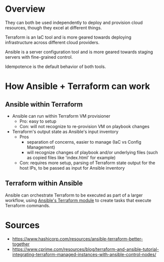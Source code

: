 # Overview
They can both be used independently to deploy and provision cloud resources, though they excel at different things.

Terraform is an IaC tool and is more geared towards deploying infrastructure across different cloud providers.

Ansible is a server configuration tool and is more geared towards staging servers with fine-grained control.

Idempotence is the default behavior of both tools.

# How Ansible + Terraform can work
## Ansible within Terraform
- Ansible can run within Terraform VM provisioner
    - Pro: easy to setup
    - Con: will not recognize to re-provision VM on playbook changes
- Terraform's output state as Ansible's input inventory
    - Pros
        - separation of concerns, easier to manage (IaC vs Config Management)
        - will recognize changes of playbook and/or underlying files (such as copied files like 'index.html' for example)
    - Con: requires more setup, parsing of Terraform state output for the host IPs, to be passed as input for Ansible inventory
## Terraform within Ansible
Ansible can orchestrate Terraform to be executed as part of a larger workflow, using [Ansible's Terraform module](https://docs.ansible.com/ansible/latest/collections/community/general/terraform_module.html) to create tasks that execute Terraform commands.

# Sources
- https://www.hashicorp.com/resources/ansible-terraform-better-together
- https://www.cprime.com/resources/blog/terraform-and-ansible-tutorial-integrating-terraform-managed-instances-with-ansible-control-nodes/